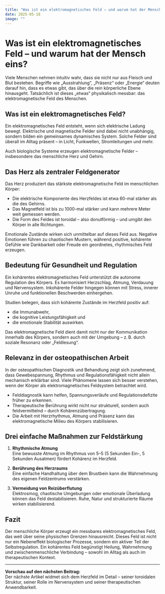 ```yaml
---
title: "Was ist ein elektromagnetisches Feld – und warum hat der Mensch eins?"
date: 2025-05-18
image: ""
---
```


# Was ist ein elektromagnetisches Feld – und warum hat der Mensch eins?

Viele Menschen nehmen intuitiv wahr, dass sie nicht nur aus Fleisch und Blut bestehen. Begriffe wie „Ausstrahlung“, „Präsenz“ oder „Energie“ deuten darauf hin, dass es etwas gibt, das über die rein körperliche Ebene hinausgeht. Tatsächlich ist dieses „etwas“ physikalisch messbar: das elektromagnetische Feld des Menschen.

## Was ist ein elektromagnetisches Feld?

Ein elektromagnetisches Feld entsteht, wenn sich elektrische Ladung bewegt. Elektrische und magnetische Felder sind dabei nicht unabhängig, sondern bilden ein gemeinsames dynamisches System. Solche Felder sind überall im Alltag präsent – in Licht, Funkwellen, Stromleitungen und mehr.

Auch biologische Systeme erzeugen elektromagnetische Felder – insbesondere das menschliche Herz und Gehirn.

## Das Herz als zentraler Feldgenerator

Das Herz produziert das stärkste elektromagnetische Feld im menschlichen Körper:

- Die elektrische Komponente des Herzfeldes ist etwa 60-mal stärker als die des Gehirns.
- Das Magnetfeld ist bis zu 1000-mal stärker und kann mehrere Meter weit gemessen werden.
- Die Form des Feldes ist toroidal – also donutförmig – und umgibt den Körper in alle Richtungen.

Emotionale Zustände wirken sich unmittelbar auf dieses Feld aus. Negative Emotionen führen zu chaotischen Mustern, während positive, kohärente Gefühle wie Dankbarkeit oder Freude ein geordnetes, rhythmisches Feld erzeugen.

## Bedeutung für Gesundheit und Regulation

Ein kohärentes elektromagnetisches Feld unterstützt die autonome Regulation des Körpers. Es harmonisiert Herzschlag, Atmung, Verdauung und Nervensystem. Inkohärente Felder hingegen können mit Stress, innerer Unruhe und funktionellen Beschwerden einhergehen.

Studien belegen, dass sich kohärente Zustände im Herzfeld positiv auf:

- die Immunabwehr,
- die kognitive Leistungsfähigkeit und
- die emotionale Stabilität auswirken.

Das elektromagnetische Feld dient damit nicht nur der Kommunikation innerhalb des Körpers, sondern auch mit der Umgebung – z. B. durch soziale Resonanz oder „Feldlesung“.

## Relevanz in der osteopathischen Arbeit

In der osteopathischen Diagnostik und Behandlung zeigt sich zunehmend, dass Gewebespannung, Rhythmus und Regulationsfähigkeit nicht allein mechanisch erklärbar sind. Viele Phänomene lassen sich besser verstehen, wenn der Körper als elektromagnetisches Feldsystem betrachtet wird.

- Felddiagnostik kann helfen, Spannungsverläufe und Regulationsdefizite früher zu erkennen.
- Therapeutische Berührung wirkt nicht nur strukturell, sondern auch feldvermittelnd – durch Kohärenzübertragung.
- Die Arbeit mit Herzrhythmus, Atmung und Präsenz kann das elektromagnetische Milieu des Körpers stabilisieren.

## Drei einfache Maßnahmen zur Feldstärkung

1. **Rhythmische Atmung**  
   Eine bewusste Atmung im Rhythmus von 5–5 (5 Sekunden Ein-, 5 Sekunden Ausatmen) fördert Kohärenz im Herzfeld.

2. **Berührung des Herzraums**  
   Eine einfache Handhaltung über dem Brustbein kann die Wahrnehmung des eigenen Feldzentrums verstärken.

3. **Vermeidung von Reizüberflutung**  
   Elektrosmog, chaotische Umgebungen oder emotionale Überladung können das Feld destabilisieren. Ruhe, Natur und strukturierte Räume wirken stabilisierend.

## Fazit

Der menschliche Körper erzeugt ein messbares elektromagnetisches Feld, das weit über seine physischen Grenzen hinausreicht. Dieses Feld ist nicht nur ein Nebeneffekt biologischer Prozesse, sondern ein aktiver Teil der Selbstregulation. Ein kohärentes Feld begünstigt Heilung, Wahrnehmung und zwischenmenschliche Verbindung – sowohl im Alltag als auch im therapeutischen Kontext.

---

**Vorschau auf den nächsten Beitrag:**  
Der nächste Artikel widmet sich dem Herzfeld im Detail – seiner toroidalen Struktur, seiner Rolle im Nervensystem und seiner therapeutischen Anwendbarkeit.
